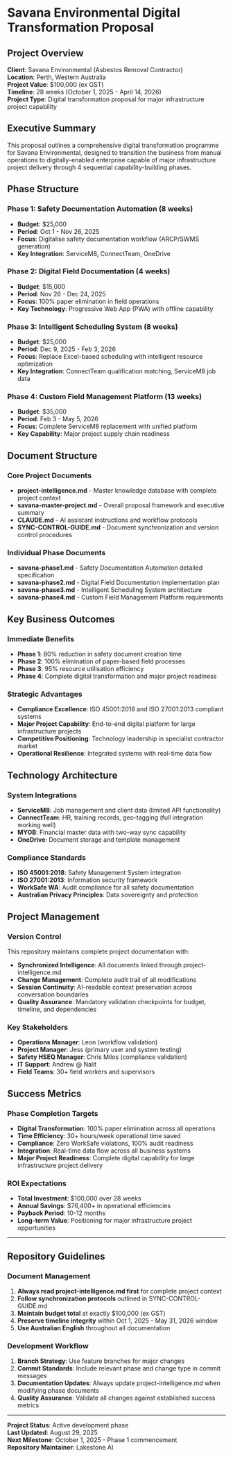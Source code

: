 # Savana Environmental Digital Transformation Proposal

## Project Overview

**Client**: Savana Environmental (Asbestos Removal Contractor)  
**Location**: Perth, Western Australia  
**Project Value**: $100,000 (ex GST)  
**Timeline**: 28 weeks (October 1, 2025 - April 14, 2026)  
**Project Type**: Digital transformation proposal for major infrastructure project capability

## Executive Summary

This proposal outlines a comprehensive digital transformation programme for Savana Environmental, designed to transition the business from manual operations to digitally-enabled enterprise capable of major infrastructure project delivery through 4 sequential capability-building phases.

## Phase Structure

### Phase 1: Safety Documentation Automation (8 weeks)
- **Budget**: $25,000
- **Period**: Oct 1 - Nov 26, 2025
- **Focus**: Digitalise safety documentation workflow (ARCP/SWMS generation)
- **Key Integration**: ServiceM8, ConnectTeam, OneDrive

### Phase 2: Digital Field Documentation (4 weeks)  
- **Budget**: $15,000
- **Period**: Nov 26 - Dec 24, 2025
- **Focus**: 100% paper elimination in field operations
- **Key Technology**: Progressive Web App (PWA) with offline capability

### Phase 3: Intelligent Scheduling System (8 weeks)
- **Budget**: $25,000  
- **Period**: Dec 9, 2025 - Feb 3, 2026
- **Focus**: Replace Excel-based scheduling with intelligent resource optimization
- **Key Integration**: ConnectTeam qualification matching, ServiceM8 job data

### Phase 4: Custom Field Management Platform (13 weeks)
- **Budget**: $35,000
- **Period**: Feb 3 - May 5, 2026  
- **Focus**: Complete ServiceM8 replacement with unified platform
- **Key Capability**: Major project supply chain readiness

## Document Structure

### Core Project Documents
- **project-intelligence.md** - Master knowledge database with complete project context
- **savana-master-project.md** - Overall proposal framework and executive summary
- **CLAUDE.md** - AI assistant instructions and workflow protocols
- **SYNC-CONTROL-GUIDE.md** - Document synchronization and version control procedures

### Individual Phase Documents
- **savana-phase1.md** - Safety Documentation Automation detailed specification
- **savana-phase2.md** - Digital Field Documentation implementation plan
- **savana-phase3.md** - Intelligent Scheduling System architecture
- **savana-phase4.md** - Custom Field Management Platform requirements

## Key Business Outcomes

### Immediate Benefits
- **Phase 1**: 80% reduction in safety document creation time
- **Phase 2**: 100% elimination of paper-based field processes  
- **Phase 3**: 95% resource utilisation efficiency
- **Phase 4**: Complete digital transformation and major project readiness

### Strategic Advantages
- **Compliance Excellence**: ISO 45001:2018 and ISO 27001:2013 compliant systems
- **Major Project Capability**: End-to-end digital platform for large infrastructure projects
- **Competitive Positioning**: Technology leadership in specialist contractor market
- **Operational Resilience**: Integrated systems with real-time data flow

## Technology Architecture

### System Integrations
- **ServiceM8**: Job management and client data (limited API functionality)
- **ConnectTeam**: HR, training records, geo-tagging (full integration working well)
- **MYOB**: Financial master data with two-way sync capability
- **OneDrive**: Document storage and template management

### Compliance Standards  
- **ISO 45001:2018**: Safety Management System integration
- **ISO 27001:2013**: Information security framework
- **WorkSafe WA**: Audit compliance for all safety documentation
- **Australian Privacy Principles**: Data sovereignty and protection

## Project Management

### Version Control
This repository maintains complete project documentation with:
- **Synchronized Intelligence**: All documents linked through project-intelligence.md
- **Change Management**: Complete audit trail of all modifications
- **Session Continuity**: AI-readable context preservation across conversation boundaries
- **Quality Assurance**: Mandatory validation checkpoints for budget, timeline, and dependencies

### Key Stakeholders
- **Operations Manager**: Leon (workflow validation)
- **Project Manager**: Jess (primary user and system testing)  
- **Safety HSEQ Manager**: Chris Milos (compliance validation)
- **IT Support**: Andrew @ Nalit
- **Field Teams**: 30+ field workers and supervisors

## Success Metrics

### Phase Completion Targets
- **Digital Transformation**: 100% paper elimination across all operations
- **Time Efficiency**: 30+ hours/week operational time saved
- **Compliance**: Zero WorkSafe violations, 100% audit readiness
- **Integration**: Real-time data flow across all business systems
- **Major Project Readiness**: Complete digital capability for large infrastructure project delivery

### ROI Expectations
- **Total Investment**: $100,000 over 28 weeks
- **Annual Savings**: $76,400+ in operational efficiencies  
- **Payback Period**: 10-12 months
- **Long-term Value**: Positioning for major infrastructure project opportunities

---

## Repository Guidelines

### Document Management
1. **Always read project-intelligence.md first** for complete project context
2. **Follow synchronization protocols** outlined in SYNC-CONTROL-GUIDE.md
3. **Maintain budget total** at exactly $100,000 (ex GST)
4. **Preserve timeline integrity** within Oct 1, 2025 - May 31, 2026 window
5. **Use Australian English** throughout all documentation

### Development Workflow
1. **Branch Strategy**: Use feature branches for major changes
2. **Commit Standards**: Include relevant phase and change type in commit messages
3. **Documentation Updates**: Always update project-intelligence.md when modifying phase documents
4. **Quality Assurance**: Validate all changes against established success metrics

---

**Project Status**: Active development phase  
**Last Updated**: August 29, 2025  
**Next Milestone**: October 1, 2025 - Phase 1 commencement  
**Repository Maintainer**: Lakestone AI